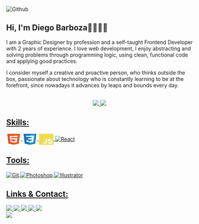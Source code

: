 ![Github](https://user-images.githubusercontent.com/73412079/157743343-5b0ec245-f639-4403-89ea-912542bbe92b.jpg)

## Hi, I'm Diego Barboza👋🏻👨‍💻

I am a Graphic Designer by profession and a self-taught Frontend Developer with 2 years of experience. I love web development, I enjoy abstracting and solving problems through programming logic, using clean, functional code and applying good practices.

I consider myself a creative and proactive person, who thinks outside the box, passionate about technology who is constantly learning to be at the forefront, since nowadays it advances by leaps and bounds every day. <br><br>

<div align="center">
  <a href="https://github.com/barbozadiego">
  <img height="160em" src="https://github-readme-stats.vercel.app/api?username=barbozadiego&show_icons=true&theme=blue-green&include_all_commits=true&count_private=true"/>
  <img height="160em" src="https://github-readme-stats.vercel.app/api/top-langs/?username=barbozadiego&layout=compact&langs_count=7&theme=blue-green"/>
</div>

## Skills:

<div>
  <img align="center" title="HTML5" alt="HTML" height="30" width="40" src="https://raw.githubusercontent.com/devicons/devicon/master/icons/html5/html5-original.svg">
  <img align="center" title="CSS" alt="CSS" height="30" width="40" src="https://raw.githubusercontent.com/devicons/devicon/master/icons/css3/css3-original.svg">
  <img align="center" title="JavaScript" alt="Js" height="30" width="40" src="https://raw.githubusercontent.com/devicons/devicon/master/icons/javascript/javascript-plain.svg">
  <img align="center" title="React" alt="React" height="30" width="40" src="https://cdn.jsdelivr.net/gh/devicons/devicon/icons/react/react-original.svg">
</div>

## Tools:

<div>
  <img align="center" alt="Git" height="30" width="40" src="https://cdn.jsdelivr.net/gh/devicons/devicon/icons/git/git-original.svg" />
  <img align="center" alt="Photoshop" height="30" width="40" src="https://cdn.jsdelivr.net/gh/devicons/devicon/icons/photoshop/photoshop-plain.svg" />
  <img align="center" alt="Illustrator" height="30" width="40" src="https://cdn.jsdelivr.net/gh/devicons/devicon/icons/illustrator/illustrator-plain.svg" />
</div>
  
## Links & Contact:

<div> 
  <a href="https://barbozadiego.com" target="_blank">
    <img src="https://img.shields.io/badge/-Website-39e09b?style=for-the-badge&logo=linktree&logoColor=white" target="_blank">
  </a>
  <a href="https://www.linkedin.com/in/barbozadiego" target="_blank">
    <img src="https://img.shields.io/badge/-LinkedIn-0077B5?style=for-the-badge&logo=linkedin&logoColor=white" target="_blank">
  </a> 
  <a href="https://www.instagram.com/barbozadiego_dev" target="_blank">
    <img src="https://img.shields.io/badge/-Instagram-E4405F?style=for-the-badge&logo=instagram&logoColor=white" target="_blank">
  </a>
  <a href="https://twitter.com/barbozadiego_" target="_blank">
    <img src="https://img.shields.io/badge/-Twitter-1DA1F2?style=for-the-badge&logo=twitter&logoColor=white" target="_blank">
  </a>
   <a href = "mailto:diegojose1994@gmail.com">
   <img src="https://img.shields.io/badge/-Gmail-%23333?style=for-the-badge&logo=gmail&logoColor=white" target="_blank">
  </a>
</div>

 <img src="https://github.com/barbozadiego/barbozadiego/blob/output/github-contribution-grid-snake.svg" />

